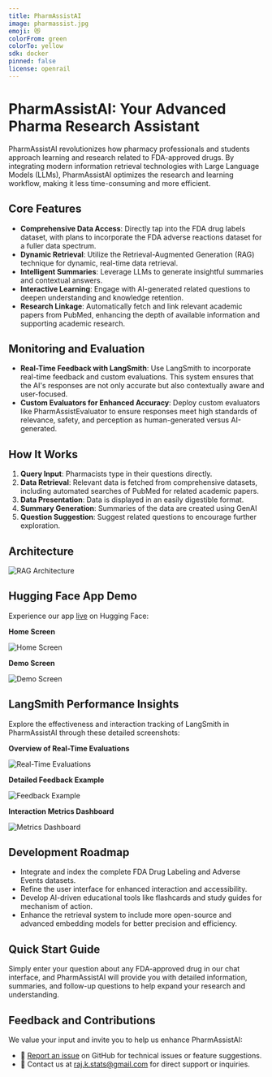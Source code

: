 ```yaml
---
title: PharmAssistAI
image: pharmassist.jpg
emoji: 😻
colorFrom: green
colorTo: yellow
sdk: docker
pinned: false
license: openrail
---
```


# PharmAssistAI: Your Advanced Pharma Research Assistant

PharmAssistAI revolutionizes how pharmacy professionals and students approach learning and research related to FDA-approved drugs. By integrating modern information retrieval technologies with Large Language Models (LLMs), PharmAssistAI optimizes the research and learning workflow, making it less time-consuming and more efficient.

## Core Features

- **Comprehensive Data Access**: Directly tap into the FDA drug labels dataset, with plans to incorporate the FDA adverse reactions dataset for a fuller data spectrum.
- **Dynamic Retrieval**: Utilize the Retrieval-Augmented Generation (RAG) technique for dynamic, real-time data retrieval.
- **Intelligent Summaries**: Leverage LLMs to generate insightful summaries and contextual answers.
- **Interactive Learning**: Engage with AI-generated related questions to deepen understanding and knowledge retention.
- **Research Linkage**: Automatically fetch and link relevant academic papers from PubMed, enhancing the depth of available information and supporting academic research.

## Monitoring and Evaluation

- **Real-Time Feedback with LangSmith**: Use LangSmith to incorporate real-time feedback and custom evaluations. This system ensures that the AI's responses are not only accurate but also contextually aware and user-focused.
- **Custom Evaluators for Enhanced Accuracy**: Deploy custom evaluators like PharmAssistEvaluator to ensure responses meet high standards of relevance, safety, and perception as human-generated versus AI-generated.

## How It Works

1. **Query Input**: Pharmacists type in their questions directly.
2. **Data Retrieval**: Relevant data is fetched from comprehensive datasets, including automated searches of PubMed for related academic papers.
3. **Data Presentation**: Data is displayed in an easily digestible format.
4. **Summary Generation**: Summaries of the data are created using GenAI
5. **Question Suggestion**: Suggest related questions to encourage further exploration.

## Architecture

![RAG Architecture](https://github.com/user-attachments/assets/9315b49e-4f42-4f3e-b377-8627d79c8cf7)


## Hugging Face App Demo

Experience our app [live](https://huggingface.co/spaces/rajkstats/PharmAssistAI) on Hugging Face:

**Home Screen** 

![Home Screen](https://github.com/user-attachments/assets/8ee2cfd9-a2fb-4dbc-884b-4b2d6b1a1323)

**Demo Screen** 

![Demo Screen](https://github.com/user-attachments/assets/50dc9154-c2e3-4d88-a401-01ce5df07f3a)

## LangSmith Performance Insights

Explore the effectiveness and interaction tracking of LangSmith in PharmAssistAI through these detailed screenshots:

**Overview of Real-Time Evaluations** 

![Real-Time Evaluations](https://github.com/user-attachments/assets/be8d94ae-2ec1-4d13-865e-daa6f767ac40)

**Detailed Feedback Example** 

![Feedback Example](https://github.com/user-attachments/assets/3f7ee517-ff75-4fcc-bd59-fe7042887f39)

**Interaction Metrics Dashboard**

![Metrics Dashboard](https://github.com/user-attachments/assets/dbd0633a-46a6-489b-8a7e-5d0ab27c4671)


## Development Roadmap

- Integrate and index the complete FDA Drug Labeling and Adverse Events datasets.
- Refine the user interface for enhanced interaction and accessibility.
- Develop AI-driven educational tools like flashcards and study guides for mechanism of action.
- Enhance the retrieval system to include more open-source and advanced embedding models for better precision and efficiency.

## Quick Start Guide

Simply enter your question about any FDA-approved drug in our chat interface, and PharmAssistAI will provide you with detailed information, summaries, and follow-up questions to help expand your research and understanding.

## Feedback and Contributions

We value your input and invite you to help us enhance PharmAssistAI:

- 🐛 [Report an issue](https://github.com/rajkstats/pharmassistai/issues) on GitHub for technical issues or feature suggestions.
- 📧 Contact us at [raj.k.stats@gmail.com](mailto:raj.k.stats@gmail.com) for direct support or inquiries.
